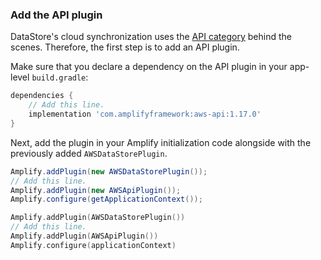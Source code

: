 ### Add the API plugin

DataStore's cloud synchronization uses the [API category](~/lib/graphqlapi/getting-started.md) behind the scenes. Therefore, the first step is to add an API plugin.

Make sure that you declare a dependency on the API plugin in your app-level `build.gradle`:

```groovy
dependencies {
    // Add this line.
    implementation 'com.amplifyframework:aws-api:1.17.0'
}
```

Next, add the plugin in your Amplify initialization code alongside with the previously added `AWSDataStorePlugin`.


<amplify-block-switcher>
<amplify-block name="Java">

```java
Amplify.addPlugin(new AWSDataStorePlugin());
// Add this line.
Amplify.addPlugin(new AWSApiPlugin());
Amplify.configure(getApplicationContext());
```

</amplify-block>
<amplify-block name="Kotlin">

```kotlin
Amplify.addPlugin(AWSDataStorePlugin())
// Add this line.
Amplify.addPlugin(AWSApiPlugin())
Amplify.configure(applicationContext)
```

</amplify-block>
</amplify-block-switcher>

